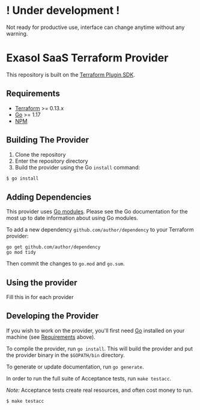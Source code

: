 # ! Under development !

Not ready for productive use, interface can change anytime without any warning. 

# Exasol SaaS Terraform Provider


This repository is built on the [Terraform Plugin SDK](https://github.com/hashicorp/terraform-plugin-sdk). 


## Requirements

- [Terraform](https://www.terraform.io/downloads.html) >= 0.13.x
- [Go](https://golang.org/doc/install) >= 1.17
- [NPM](https://docs.npmjs.com/downloading-and-installing-node-js-and-npm)

## Building The Provider

1. Clone the repository
1. Enter the repository directory
1. Build the provider using the Go `install` command: 
```sh
$ go install
```

## Adding Dependencies

This provider uses [Go modules](https://github.com/golang/go/wiki/Modules).
Please see the Go documentation for the most up to date information about using Go modules.

To add a new dependency `github.com/author/dependency` to your Terraform provider:

```
go get github.com/author/dependency
go mod tidy
```

Then commit the changes to `go.mod` and `go.sum`.

## Using the provider

Fill this in for each provider

## Developing the Provider

If you wish to work on the provider, you'll first need [Go](http://www.golang.org) installed on your machine (see [Requirements](#requirements) above).

To compile the provider, run `go install`. This will build the provider and put the provider binary in the `$GOPATH/bin` directory.

To generate or update documentation, run `go generate`.

In order to run the full suite of Acceptance tests, run `make testacc`.

*Note:* Acceptance tests create real resources, and often cost money to run.

```sh
$ make testacc
```
